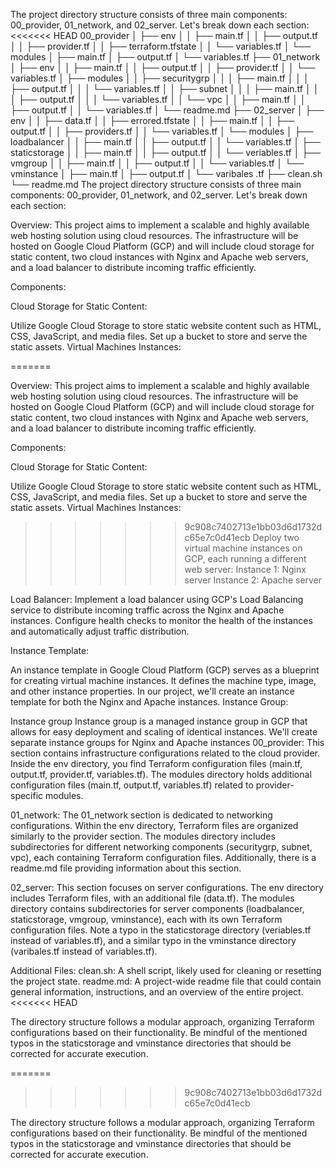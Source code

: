 The project directory structure consists of three main components: 00_provider, 01_network, and 02_server. Let's break down each section:
<<<<<<< HEAD
 00_provider
│   ├── env
│   │   ├── main.tf
│   │   ├── output.tf
│   │   ├── provider.tf
│   │   ├── terraform.tfstate
│   │   └── variables.tf
│   └── modules
│       ├── main.tf
│       ├── output.tf
│       └── variables.tf
├── 01_network
│   ├── env
│   │   ├── main.tf
│   │   ├── output.tf
│   │   ├── provider.tf
│   │   └── variables.tf
│   ├── modules
│   │   ├── securitygrp
│   │   │   ├── main.tf
│   │   │   ├── output.tf
│   │   │   └── variables.tf
│   │   ├── subnet
│   │   │   ├── main.tf
│   │   │   ├── output.tf
│   │   │   └── variables.tf
│   │   └── vpc
│   │       ├── main.tf
│   │       ├── output.tf
│   │       └── variables.tf
│   └── readme.md
├── 02_server
│   ├── env
│   │   ├── data.tf
│   │   ├── errored.tfstate
│   │   ├── main.tf
│   │   ├── output.tf
│   │   ├── providers.tf
│   │   └── variables.tf
│   └── modules
│       ├── loadbalancer
│       │   ├── main.tf
│       │   ├── output.tf
│       │   └── variables.tf
│       ├── staticstorage
│       │   ├── main.tf
│       │   ├── output.tf
│       │   └── veriables.tf
│       ├── vmgroup
│       │   ├── main.tf
│       │   ├── output.tf
│       │   └── variables.tf
│       └── vminstance
│           ├── main.tf
│           ├── output.tf
│           └── varibales .tf
├── clean.sh
└── readme.md
The project directory structure consists of three main components: 00_provider, 01_network, and 02_server. Let's break down each section:


Overview:
This project aims to implement a scalable and highly available web hosting solution using cloud resources. The infrastructure will be hosted on Google Cloud Platform (GCP) and will include cloud storage for static content, two cloud instances with Nginx and Apache web servers, and a load balancer to distribute incoming traffic efficiently.

Components:

Cloud Storage for Static Content:

Utilize Google Cloud Storage to store static website content such as HTML, CSS, JavaScript, and media files.
Set up a bucket to store and serve the static assets.
Virtual Machines Instances:

=======


Overview:
This project aims to implement a scalable and highly available web hosting solution using cloud resources. The infrastructure will be hosted on Google Cloud Platform (GCP) and will include cloud storage for static content, two cloud instances with Nginx and Apache web servers, and a load balancer to distribute incoming traffic efficiently.

Components:

Cloud Storage for Static Content:

Utilize Google Cloud Storage to store static website content such as HTML, CSS, JavaScript, and media files.
Set up a bucket to store and serve the static assets.
Virtual Machines Instances:

>>>>>>> 9c908c7402713e1bb03d6d1732dc65e7c0d41ecb
Deploy two virtual machine instances on GCP, each running a different web server:
Instance 1: Nginx server
Instance 2: Apache server

Load Balancer:
Implement a load balancer using GCP's Load Balancing service to distribute incoming traffic across the Nginx and Apache instances.
Configure health checks to monitor the health of the instances and automatically adjust traffic distribution.

Instance Template:

An instance template in Google Cloud Platform (GCP) serves as a blueprint for creating virtual machine instances.
It defines the machine type, image, and other instance properties. In our project, we'll create an instance template for both the Nginx and Apache instances.
Instance Group:

Instance group 
 Instance group is a managed instance group in GCP that allows for easy deployment and scaling of identical instances. We'll create separate instance groups for Nginx and Apache instances
00_provider:
This section contains infrastructure configurations related to the cloud provider. Inside the env directory, you find Terraform configuration files (main.tf, output.tf, provider.tf, variables.tf). The modules directory holds additional configuration files (main.tf, output.tf, variables.tf) related to provider-specific modules.

01_network:
The 01_network section is dedicated to networking configurations. Within the env directory, Terraform files are organized similarly to the provider section. The modules directory includes subdirectories for different networking components (securitygrp, subnet, vpc), each containing Terraform configuration files. Additionally, there is a readme.md file providing information about this section.

02_server:
This section focuses on server configurations. The env directory includes Terraform files, with an additional file (data.tf). The modules directory contains subdirectories for server components (loadbalancer, staticstorage, vmgroup, vminstance), each with its own Terraform configuration files. Note a typo in the staticstorage directory (veriables.tf instead of variables.tf), and a similar typo in the vminstance directory (varibales.tf instead of variables.tf).

Additional Files:
clean.sh: A shell script, likely used for cleaning or resetting the project state.
readme.md: A project-wide readme file that could contain general information, instructions, and an overview of the entire project.
<<<<<<< HEAD

The directory structure follows a modular approach, organizing Terraform configurations based on their functionality. Be mindful of the mentioned typos in the staticstorage and vminstance directories that should be corrected for accurate execution.


=======
>>>>>>> 9c908c7402713e1bb03d6d1732dc65e7c0d41ecb

The directory structure follows a modular approach, organizing Terraform configurations based on their functionality. Be mindful of the mentioned typos in the staticstorage and vminstance directories that should be corrected for accurate execution.

